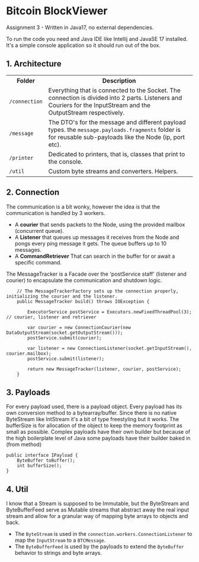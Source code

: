 # Bitcoin BlockViewer
Assignment 3 - Written in Java17, no external dependencies. 

To run the code you need and Java IDE like Intellij and JavaSE 17 installed. It's a simple console application so it should run out of the box. 

## 1. Architecture

<table>
    <tr>
        <th>Folder</th>
        <th>Description</th>
    </tr>
    <tr>
        <td><code>/connection</code></td>
        <td>Everything that is connected to the Socket. The connection is divided into 2 parts. Listeners and Couriers for the InputStream and the OutputStream respectively.  </td>
    </tr>
    <tr>
        <td><code>/message</code></td>
        <td>The DTO's for the message and different payload types. the <code>message.payloads.fragments</code> folder is for reusable sub-payloads like the Node (ip, port etc). </td>
    </tr>
    <tr>
        <td><code>/printer</code></td>
        <td>Dedicated to printers, that is, classes that print to the console. </td>
    </tr>
    <tr>
        <td><code>/util</code></td>
        <td>Custom byte streams and converters. Helpers.</td>
    </tr>
</table>

## 2. Connection
The communication is a bit wonky, however the idea is that the communication is handled by 3 workers. 
- A **courier** that sends packets to the Node, using the provided mailbox (concurrent queue).
- A **Listener** that queues up messages it receives from the Node and pongs every ping message it gets. The queue buffers up to 10 messages. 
- A **CommandRetriever** That can search in the buffer for or await a specific command. 

The MessageTracker is a Facade over the 'postService staff' (listener and courier) to encapsulate the communication and shutdown logic. 
```
    // The MessageTrackerFactory sets up the connection properly, initializing the courier and the listener. 
    public MessageTracker build() throws IOException {

        ExecutorService postService = Executors.newFixedThreadPool(3); // courier, listener and retriever

        var courier = new ConnectionCourier(new DataOutputStream(socket.getOutputStream()));
        postService.submit(courier);

        var listener = new ConnectionListener(socket.getInputStream(), courier.mailbox);
        postService.submit(listener);

        return new MessageTracker(listener, courier, postService);
    }
```

## 3. Payloads
For every payload used, there is a payload object. Every payload has its own conversion method to a bytearray/buffer. Since there is no native ByteStream like IntStream it's a bit of type freestyling but it works. The bufferSize is for allocation of the object to keep the memory footprint as small as possible. Complex payloads have their own builder but because of the high boilerplate level of Java some payloads have their builder baked in (from method)
```
public interface IPayload {
    ByteBuffer toBuffer();
    int bufferSize();
}
```

## 4. Util
I know that a Stream is supposed to be Immutable, but the ByteStream and ByteBufferFeed serve as Mutable streams that abstract away the real input stream and allow for a granular way of mapping byte arrays to objects and back. 

- The `ByteStream` is used in the `connection.workers.ConnectionListener` to map the `InputStream` to a `BTCMessage`. 
- The `ByteBufferFeed` is used by the payloads to extend the `ByteBuffer` behavior to strings and byte arrays.